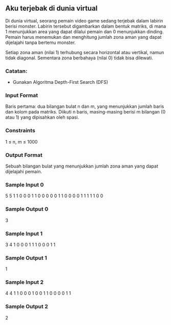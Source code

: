 ## Aku terjebak di dunia virtual
Di dunia virtual, seorang pemain video game sedang terjebak dalam labirin berisi monster. Labirin tersebut digambarkan dalam bentuk matriks, di mana 1 menunjukkan area yang dapat dilalui pemain dan 0 menunjukkan dinding. Pemain harus menemukan dan menghitung jumlah zona aman yang dapat dijelajahi tanpa bertemu monster.

Setiap zona aman (nilai 1) terhubung secara horizontal atau vertikal, namun tidak diagonal. Sementara zona berbahaya (nilai 0) tidak bisa dilewati.

### Catatan: 
- Gunakan Algoritma Depth-First Search (DFS)

### Input Format
Baris pertama: dua bilangan bulat n dan m, yang menunjukkan jumlah baris dan kolom pada matriks.
Diikuti n baris, masing-masing berisi m bilangan (0 atau 1) yang dipisahkan oleh spasi.

### Constraints
1 ≤ n, m ≤ 1000

### Output Format
Sebuah bilangan bulat yang menunjukkan jumlah zona aman yang dapat dijelajahi pemain.

### Sample Input 0
5 5
1 1 0 0 0
1 1 0 0 0
0 0 1 1 0
0 0 0 1 1
1 1 1 0 0

### Sample Output 0
3

### Sample Input 1
3 4
1 0 0 0
1 1 1 0
0 0 1 1

### Sample Output 1
1

### Sample Input 2
4 4
1 1 0 0
0 1 0 0
1 1 0 0
0 0 1 1

### Sample Output 2
2